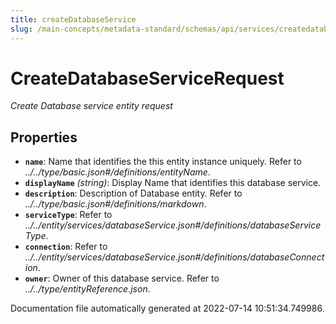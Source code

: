 ```yaml
---
title: createDatabaseService
slug: /main-concepts/metadata-standard/schemas/api/services/createdatabaseservice
---
```


# CreateDatabaseServiceRequest

*Create Database service entity request*

## Properties

- **`name`**: Name that identifies the this entity instance uniquely. Refer to *../../type/basic.json#/definitions/entityName*.
- **`displayName`** *(string)*: Display Name that identifies this database service.
- **`description`**: Description of Database entity. Refer to *../../type/basic.json#/definitions/markdown*.
- **`serviceType`**: Refer to *../../entity/services/databaseService.json#/definitions/databaseServiceType*.
- **`connection`**: Refer to *../../entity/services/databaseService.json#/definitions/databaseConnection*.
- **`owner`**: Owner of this database service. Refer to *../../type/entityReference.json*.


Documentation file automatically generated at 2022-07-14 10:51:34.749986.
